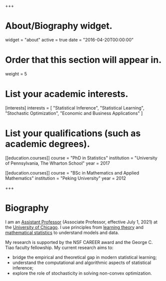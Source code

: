 +++
# About/Biography widget.
widget = "about"
active = true
date = "2016-04-20T00:00:00"

# Order that this section will appear in.
weight = 5

# List your academic interests.
[interests]
  interests = [
    "Statistical Inference",
    "Statistical Learning",
    "Stochastic Optimization",
    "Economic and Business Applications"
  ]

# List your qualifications (such as academic degrees).
[[education.courses]]
  course = "PhD in Statistics"
  institution = "University of Pennsylvania, The Wharton School"
  year = 2017

[[education.courses]]
  course = "BSc in Mathematics and Applied Mathematics"
  institution = "Peking University"
  year = 2012

+++

# Biography

I am an [Assistant Professor](https://www.chicagobooth.edu/faculty/directory/l/tengyuan-liang) (Associate Professor, effective July 1, 2021)
at the [University of Chicago](https://www.uchicago.edu). I use principles from [learning theory](https://en.wikipedia.org/wiki/Computational_learning_theory) and [mathematical statistics](https://en.wikipedia.org/wiki/Mathematical_statistics) to understand models and data.

My research is supported by the NSF CAREER award and the George C. Tiao faculty fellowship. My current research aims to:

- bridge the empirical and theoretical gap in modern statistical learning;
- understand the computational and algorithmic aspects of statistical inference;
- explore the role of stochasticity in solving non-convex optimization.

<!-- His CV can be found [here](pdf/Liang-CV.pdf). -->
